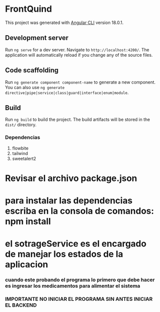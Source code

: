 # FrontQuind

This project was generated with [Angular CLI](https://github.com/angular/angular-cli) version 18.0.1.

## Development server

Run `ng serve` for a dev server. Navigate to `http://localhost:4200/`. The application will automatically reload if you change any of the source files.

## Code scaffolding

Run `ng generate component component-name` to generate a new component. You can also use `ng generate directive|pipe|service|class|guard|interface|enum|module`.

## Build

Run `ng build` to build the project. The build artifacts will be stored in the `dist/` directory.

### Dependencias
1. flowbite
2. tailwind
3. sweetalert2

# Revisar el archivo package.json 

# para instalar las dependencias escriba en la consola de comandos: npm install

# el sotrageService es el encargado de manejar los estados de la aplicacion

### cuando este probando el programa lo primero que debe hacer es ingresar los medicamentos para alimentar el sistema


###                  IMPORTANTE NO INICIAR EL PROGRAMA SIN ANTES INICIAR EL BACKEND                            ###

